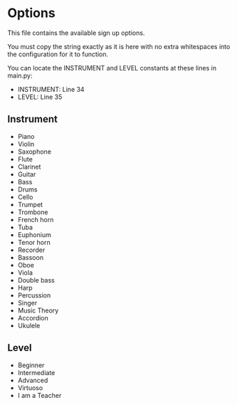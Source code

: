 # Options

This file contains the available sign up options.

You must copy the string exactly as it is here with no extra whitespaces into the configuration for it to function.

You can locate the INSTRUMENT and LEVEL constants at these lines in main.py:
- INSTRUMENT: Line 34
- LEVEL: Line 35

## Instrument

- Piano
- Violin
- Saxophone
- Flute
- Clarinet
- Guitar
- Bass
- Drums
- Cello
- Trumpet
- Trombone
- French horn
- Tuba
- Euphonium
- Tenor horn
- Recorder
- Bassoon
- Oboe
- Viola
- Double bass
- Harp
- Percussion
- Singer
- Music Theory
- Accordion
- Ukulele

## Level

- Beginner
- Intermediate
- Advanced
- Virtuoso
- I am a Teacher